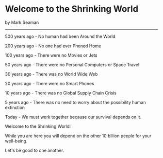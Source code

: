 # Welcome to the Shrinking World

by Mark Seaman

---

500 years ago - No human had been Around the World

200 years ago - No one had ever Phoned Home

100 years ago - There were no Movies or Jets

50 years ago - There were no Personal Computers or Space Travel

30  years ago - There was no World Wide Web

20 years ago - There were no Smart Phones

10 years ago - There was no Global Supply Chain Crisis

5 years ago - There was no need to worry about the possibility human extinction

Today - We must work together because our survival depends on it.

Welcome to the Shrinking World!

While you are here you will depend on the other 10 billion people for your well-being.

Let's be good to one another.

